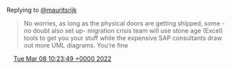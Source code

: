 Replying to [@mauritsrijk](https://twitter.com/mauritsrijk/status/1501105910994845696)

> No worries, as long as the physical doors are getting shipped, some \-no doubt also set up\- migration crisis team will use stone age \(Excel\) tools to get you your stuff while the expensive SAP consultants draw out more UML diagrams\. You’re fine

<img src="../../media/tweet.ico" width="12" /> [Tue Mar 08 10:23:49 +0000 2022](https://twitter.com/DromerDenker/status/1501141629972979715)